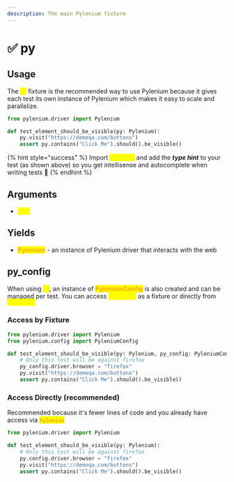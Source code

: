 ```yaml
---
description: The main Pylenium fixture
---
```


# ✅ py

## Usage

The <mark style="color:yellow;">**`py`**</mark> fixture is the recommended way to use Pylenium because it gives each test its own instance of Pylenium which makes it easy to scale and parallelize.

```python
from pylenium.driver import Pylenium

def test_element_should_be_visible(py: Pylenium):
    py.visit("https://demoqa.com/buttons")
    assert py.contains("Click Me").should().be_visible()
```

{% hint style="success" %}
Import <mark style="color:yellow;">**`Pylenium`**</mark> and add the _**type hint**_ to your test (as shown above) so you get intellisense and autocomplete when writing tests :muscle:
{% endhint %}

## Arguments

* <mark style="color:yellow;">**`none`**</mark>

## Yields

* <mark style="color:orange;">**Pylenium**</mark> - an instance of Pylenium driver that interacts with the web

## py\_config

When using <mark style="color:yellow;">**`py`**</mark>, an instance of <mark style="color:orange;">**PyleniumConfig**</mark> is also created and can be managed per test. You can access <mark style="color:yellow;">**`py_config`**</mark> as a fixture or directly from <mark style="color:yellow;">**`py.config`**</mark>

### Access by Fixture

```python
from pylenium.driver import Pylenium
from pylenium.config import PyleniumConfig

def test_element_should_be_visible(py: Pylenium, py_config: PyleniumConfig):
    # Only this test will be against firefox
    py_config.driver.browser = "firefox"
    py.visit("https://demoqa.com/buttons")
    assert py.contains("Click Me").should().be_visible()
```

### Access Directly (recommended)

Recommended because it's fewer lines of code and you already have access via <mark style="color:orange;">**`Pylenium`**</mark>

```python
from pylenium.driver import Pylenium

def test_element_should_be_visible(py: Pylenium):
    # Only this test will be against firefox
    py.config.driver.browser = "firefox"
    py.visit("https://demoqa.com/buttons")
    assert py.contains("Click Me").should().be_visible()
```
